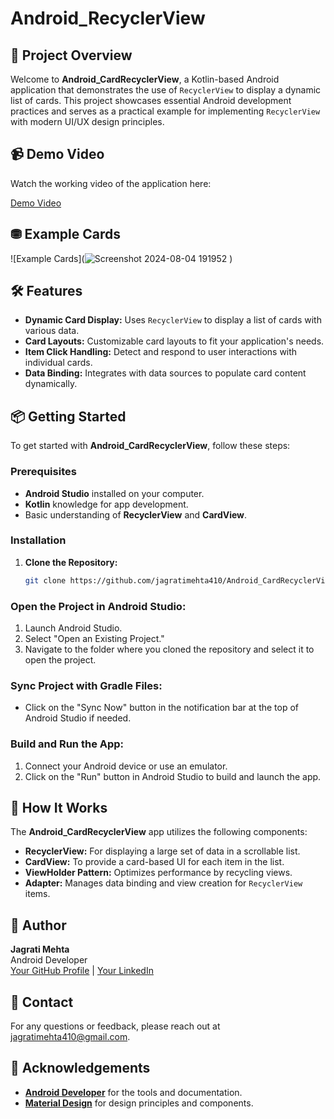 # Android_RecyclerView

## 🚀 Project Overview

Welcome to **Android_CardRecyclerView**, a Kotlin-based Android application that demonstrates the use of `RecyclerView` to display a dynamic list of cards. This project showcases essential Android development practices and serves as a practical example for implementing `RecyclerView` with modern UI/UX design principles.

## 📹 Demo Video

Watch the working video of the application here:

[Demo Video](https://github.com/user-attachments/assets/26dadefa-32b2-4893-bdcc-fc0c906f78d1)

## ⛃ Example Cards

![Example Cards](![Screenshot 2024-08-04 191952](https://github.com/user-attachments/assets/400af303-d274-4159-9d5a-0c5fa8663c2e)
)

## 🛠️ Features

- **Dynamic Card Display:** Uses `RecyclerView` to display a list of cards with various data.
- **Card Layouts:** Customizable card layouts to fit your application's needs.
- **Item Click Handling:** Detect and respond to user interactions with individual cards.
- **Data Binding:** Integrates with data sources to populate card content dynamically.

## 📦 Getting Started

To get started with **Android_CardRecyclerView**, follow these steps:

### Prerequisites

- **Android Studio** installed on your computer.
- **Kotlin** knowledge for app development.
- Basic understanding of **RecyclerView** and **CardView**.

### Installation

1. **Clone the Repository:**

   ```bash
   git clone https://github.com/jagratimehta410/Android_CardRecyclerView/
   

### Open the Project in Android Studio:

1. Launch Android Studio.
2. Select "Open an Existing Project."
3. Navigate to the folder where you cloned the repository and select it to open the project.

### Sync Project with Gradle Files:

- Click on the "Sync Now" button in the notification bar at the top of Android Studio if needed.

### Build and Run the App:

1. Connect your Android device or use an emulator.
2. Click on the "Run" button in Android Studio to build and launch the app.

## 🧩 How It Works

The **Android_CardRecyclerView** app utilizes the following components:

- **RecyclerView:** For displaying a large set of data in a scrollable list.
- **CardView:** To provide a card-based UI for each item in the list.
- **ViewHolder Pattern:** Optimizes performance by recycling views.
- **Adapter:** Manages data binding and view creation for `RecyclerView` items.


## 👤 Author

**Jagrati Mehta**  
Android Developer  
[Your GitHub Profile](https://github.com/jagratimehta410) | [Your LinkedIn](https://www.linkedin.com/in/jagrati-mehta-4b87b7213/)

## 📧 Contact

For any questions or feedback, please reach out at [jagratimehta410@gmail.com](jagratimehta410).

## 🌟 Acknowledgements

- **[Android Developer](https://developer.android.com/)** for the tools and documentation.
- **[Material Design](https://material.io/)** for design principles and components.

